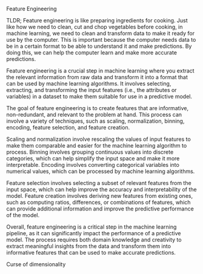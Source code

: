 Feature Engineering

TLDR; 
Feature engineering is like preparing ingredients for cooking. Just like how we need to clean, cut and chop vegetables before cooking, in machine learning, we need to clean and transform data to make it ready for use by the computer. This is important because the computer needs data to be in a certain format to be able to understand it and make predictions. By doing this, we can help the computer learn and make more accurate predictions.


Feature engineering is a crucial step in machine learning where you extract the relevant information from raw data and transform it into a format that can be used by machine learning algorithms. It involves selecting, extracting, and transforming the input features (i.e., the attributes or variables) in a dataset to make them suitable for use in a predictive model.

The goal of feature engineering is to create features that are informative, non-redundant, and relevant to the problem at hand. This process can involve a variety of techniques, such as scaling, normalization, binning, encoding, feature selection, and feature creation.

Scaling and normalization involve rescaling the values of input features to make them comparable and easier for the machine learning algorithm to process. Binning involves grouping continuous values into discrete categories, which can help simplify the input space and make it more interpretable. Encoding involves converting categorical variables into numerical values, which can be processed by machine learning algorithms.

Feature selection involves selecting a subset of relevant features from the input space, which can help improve the accuracy and interpretability of the model. Feature creation involves deriving new features from existing ones, such as computing ratios, differences, or combinations of features, which can provide additional information and improve the predictive performance of the model.

Overall, feature engineering is a critical step in the machine learning pipeline, as it can significantly impact the performance of a predictive model. The process requires both domain knowledge and creativity to extract meaningful insights from the data and transform them into informative features that can be used to make accurate predictions.






Curse of dimensionality

